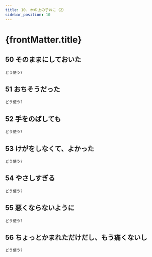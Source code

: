 ```yaml
---
title: 10. 木の上の子ねこ（2）
sidebar_position: 10
---
```


# {frontMatter.title}
## 50 そのままにし<span class="text--primary">ておいた</span>
`どう使う?`
## 51 おち<span class="text--primary">そうだった</span>
`どう使う?`
## 52 手をのばし<span class="text--primary">ても</span>
`どう使う?`
## 53 けがをし<span class="text--primary">なくて</span>、よかった
`どう使う?`
## 54 やさし<span class="text--primary">すぎる</span>
`どう使う?`
## 55 悪くならない<span class="text--primary">ように</span>
`どう使う?`
## 56 ちょっとかまれただけだ<span class="text--primary">し</span>、もう痛くない<span class="text--primary">し</span>
`どう使う?`